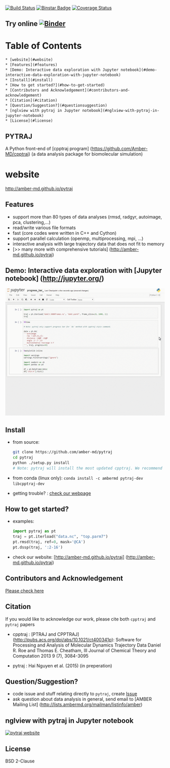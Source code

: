[![Build Status](https://travis-ci.org/Amber-MD/pytraj.svg?branch=master)](https://travis-ci.org/Amber-MD/pytraj)
[![Binstar Badge](https://binstar.org/ambermd/pytraj-dev/badges/version.svg)](https://binstar.org/ambermd/pytraj-dev/)
[![Coverage Status](https://coveralls.io/repos/Amber-MD/pytraj/badge.svg?branch=master&service=github)](https://coveralls.io/github/Amber-MD/pytraj?branch=master)

Try online [![Binder](http://mybinder.org/images/logo.svg)](http://mybinder.org/repo/hainm/notebook-pytraj)
-----------------------------------------------------------------------------------------------------------

Table of Contents
=================

    * [website](#website)
    * [Features](#features)
    * [Demo: Interactive data exploration with Jupyter notebook](#demo-interactive-data-exploration-with-jupyter-notebook)
    * [Install](#install)
    * [How to get started?](#how-to-get-started)
    * [Contributors and Acknowledgement](#contributors-and-acknowledgement)
    * [Citation](#citation)
    * [Question/Suggestion?](#questionsuggestion)
    * [nglview with pytraj in Jupyter notebook](#nglview-with-pytraj-in-jupyter-notebook)
    * [License](#license)

PYTRAJ
------

A Python front-end of [cpptraj program] (https://github.com/Amber-MD/cpptraj) (a data analysis package for biomolecular simulation)

website
=======

http://amber-md.github.io/pytraj

Features
--------

- support more than 80 types of data analyses (rmsd, radgyr, autoimage, pca, clustering,...)
- read/write various file formats
- fast (core codes were written in C++ and Cython)
- support parallel calculation (openmp, multiprocessing, mpi, ...)
- interactive analysis with large trajectory data that does not fit to memory
- [>> many more with comprehensive tutorials] (http://amber-md.github.io/pytraj)


Demo: Interactive data exploration with [Jupyter notebook] (http://jupyter.org/)
--------------------------------------------------------------------------------

[![pytraj website](./examples/progress_bar.gif)](http://amber-md.github.io/pytraj/latest/index.html)

Install
-------

- from source:

    ```bash
    git clone https://github.com/amber-md/pytraj
    cd pytraj
    python ./setup.py install
    # Note: pytraj will install the most updated cpptraj. We recommend to have netcdf library.
    ```

- from conda (linux only): `conda install -c ambermd pytraj-dev libcpptraj-dev`
- getting trouble? : [check our webpage](http://amber-md.github.io/pytraj/latest/installation.html)

How to get started?
------------------

- examples: 

    ```python
    import pytraj as pt
    traj = pt.iterload("data.nc", "top.parm7")
    pt.rmsd(traj, ref=0, mask='@CA')
    pt.dssp(traj, ':2-16')
    ```
- check our website: [http://amber-md.github.io/pytraj] (http://amber-md.github.io/pytraj)

Contributors and Acknowledgement
--------------------------------

[Please check here](./contributors/)

Citation
--------

If you would like to acknowledge our work, please cite both ``cpptraj`` and ``pytraj`` papers

- cpptraj : [PTRAJ and CPPTRAJ] (http://pubs.acs.org/doi/abs/10.1021/ct400341p): Software for Processing and Analysis of Molecular Dynamics Trajectory Data
Daniel R. Roe and Thomas E. Cheatham, III
Journal of Chemical Theory and Computation 2013 9 (7), 3084-3095 

- pytraj : Hai Nguyen et al. (2015) (in preperation)

Question/Suggestion?
--------------------
* code issue and stuff relating directly to `pytraj`, create [Issue](https://github.com/pytraj/pytraj/issues)
* ask question about data analysis in general, send email to [AMBER Mailing List] (http://lists.ambermd.org/mailman/listinfo/amber)

nglview with pytraj in Jupyter notebook
---------------------------------------

[![pytraj website](./examples/figures/nglview_pytraj.gif)](http://amber-md.github.io/pytraj/latest/index.html)

License
-------
BSD 2-Clause
